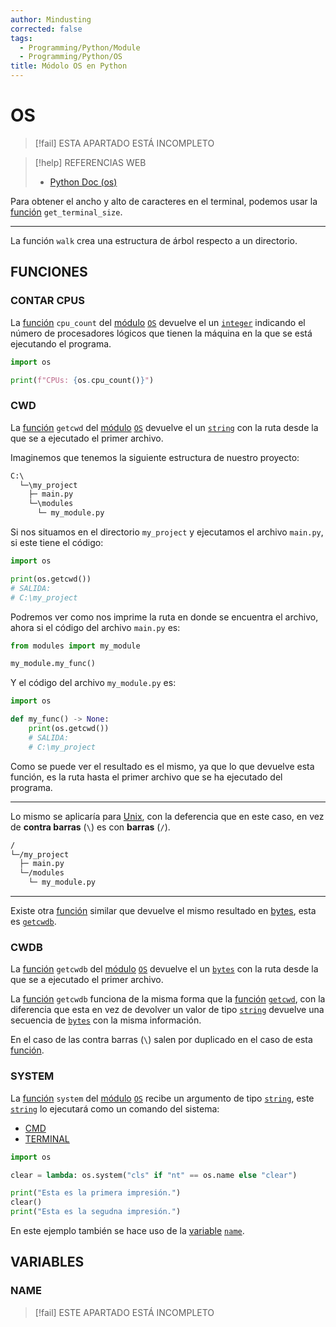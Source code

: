 ```yaml
---
author: Mindusting
corrected: false
tags:
  - Programming/Python/Module
  - Programming/Python/OS
title: Módolo OS en Python
---
```


# OS

> [!fail] ESTA APARTADO ESTÁ INCOMPLETO

> [!help] REFERENCIAS WEB
> - [Python Doc (os)](https://docs.python.org/3.11/library/os.html)

Para obtener el ancho y alto de caracteres en el terminal, podemos usar la [función](py_function.md) `get_terminal_size`.

---

La función `walk` crea una estructura de árbol respecto a un directorio.

## FUNCIONES

### CONTAR CPUS

La [función](py_function.md) `cpu_count` del [módulo](py_module.md) [`OS`](py_os.md) devuelve el un [`integer`](py_int.md) indicando el número de procesadores lógicos que tienen la máquina en la que se está ejecutando el programa.

```python
import os

print(f"CPUs: {os.cpu_count()}")
```

### CWD

La [función](py_function.md) `getcwd` del [módulo](py_module.md) [`OS`](py_os.md) devuelve el un [`string`](py_str.md) con la ruta desde la que se a ejecutado el primer archivo.

Imaginemos que tenemos la siguiente estructura de nuestro proyecto:

```txt
C:\
  └─\my_project
    ├─ main.py
    └─\modules
      └─ my_module.py
```

Si nos situamos en el directorio `my_project` y ejecutamos el archivo `main.py`, si este tiene el código:

```python
import os

print(os.getcwd())
# SALIDA:
# C:\my_project
```

Podremos ver como nos imprime la ruta en donde se encuentra el archivo, ahora si el código del archivo `main.py` es:

```python
from modules import my_module

my_module.my_func()
```

Y el código del archivo `my_module.py` es:

```python
import os

def my_func() -> None:
    print(os.getcwd())
    # SALIDA:
    # C:\my_project
```

Como se puede ver el resultado es el mismo, ya que lo que devuelve esta función, es la ruta hasta el primer archivo que se ha ejecutado del programa.

---

Lo mismo se aplicaría para [Unix](../../os/Unix/Unix.md), con la deferencia que en este caso, en vez de **contra barras** (`\`) es con **barras** (`/`). 

```txt
/
└─/my_project
  ├─ main.py
  └─/modules
    └─ my_module.py
```

---

Existe otra [función](py_function.md) similar que devuelve el mismo resultado en [bytes](py_byte.md), esta es [`getcwdb`](#CWDB).

### CWDB

La [función](py_function.md) `getcwdb` del [módulo](py_module.md) [`OS`](py_os.md) devuelve el un [`bytes`](py_byte.md) con la ruta desde la que se a ejecutado el primer archivo.

La [función](py_function.md) `getcwdb` funciona de la misma forma que la [función](py_function.md) [`getcwd`](#CWD), con la diferencia que esta en vez de devolver un valor de tipo [`string`](py_str.md) devuelve una secuencia de [`bytes`](py_byte.md) con la misma información.

En el caso de las contra barras (`\`) salen por duplicado en el caso de esta [función](py_function.md).

### SYSTEM

La [función](py_function.md) `system` del [módulo](py_module.md) [`OS`](py_os.md) recibe un argumento de tipo [`string`](py_str.md), este [`string`](py_str.md) lo ejecutará como un comando del sistema:

- [CMD](../../os/Windows/Windows_Commands.md)
- [TERMINAL](../../os/Unix/unix_commands.md)

```python
import os

clear = lambda: os.system("cls" if "nt" == os.name else "clear")

print("Esta es la primera impresión.")
clear()
print("Esta es la segudna impresión.")
```

En este ejemplo también se hace uso de la [variable](py_variable.md) [`name`](#NAME).

## VARIABLES

### NAME

> [!fail] ESTE APARTADO ESTÁ INCOMPLETO
